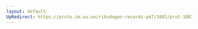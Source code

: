 ```yaml
---
layout: default
UpRedirect: https://pruto.im.uu.se/riksdagen-records-pdf/1881/prot-1881--ak--043/prot-1881--ak--043_013.pdf
---
```

